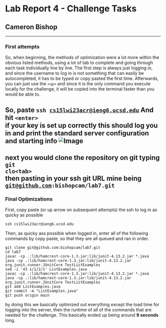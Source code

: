 # Lab Report 4 - Challenge Tasks 
## Cameron Bishop
---
### First attempts
So, when beginning, the methods of optimization were a lot more within the obvious listed methods, using a lot of tab to complete and going through each task individually line by line.
The first step is always just logging in, and since the username to log in is not something that can easily be autocompleted, it has to be typed or copy pasted the first time.
Afterwards, you can just use the <code>&lt;up&gt;</code> and since it is the only command you execute locally for the challenge, it will be copied into the terminal faster than you would be able to.  

So, paste
<code>ssh cs15lwi23acr@ieng6.ucsd.edu</code>
And hit 
<code>&lt;enter&gt;</code>  
if your key is set up correctly this should log you in and print the standard server configuration and starting info
![Image](pictures/ssh)
---
next you would clone the repository on git
typing <code>git clo&lt;tab&gt;</code>  
then pasting in your ssh git URL mine being <code>git@github.com:bishopcam/lab7.git</code> 
---
### Final Optimizations 
First, copy paste (or up arrow on subsequent attempts) the ssh to log in as quicky as possible
```
ssh cs15lwi23acr@ieng6.ucsd.edu
```
Then, as quicky ass possible when logged in, enter all of the following commands by copy paste, so that they are all queued and ran in order.
```
git clone git@github.com:bishopcam/lab7.git 
cd lab7
javac -cp .:lib/hamcrest-core-1.3.jar:lib/junit-4.13.2.jar *.java
java -cp .:lib/hamcrest-core-1.3.jar:lib/junit-4.13.2.jar org.junit.runner.JUnitCore TestListExamples
sed -i '43 s/1/2/1' ListExamples.java
javac -cp .:lib/hamcrest-core-1.3.jar:lib/junit-4.13.2.jar *.java
java -cp .:lib/hamcrest-core-1.3.jar:lib/junit-4.13.2.jar org.junit.runner.JUnitCore TestListExamples
git add ListExamples.java
git commit -m "ListExamples.java"
git push origin main
```
by doing this we basically optimized out everything except the load time for logging into the server, then the runtime of all of the commands that are needed for the challenge. This basically ended up being around **9 seconds** long.
